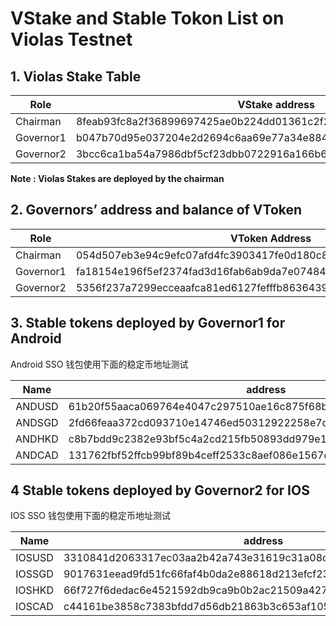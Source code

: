 # VStake and Stable Tokon List on Violas Testnet

## 1. Violas Stake Table

| Role      | **VStake address**                                           | Balance |
| --------- | ------------------------------------------------------------ | ------- |
| Chairman  | 8feab93fc8a2f36899697425ae0b224dd01361c2f25d517d5e9acdc86c1b8738 | 10      |
| Governor1 | b047b70d95e037204e2d2694c6aa69e77a34e884976d0723236a0b8fac2e719d | 10      |
| Governor2 | 3bcc6ca1ba54a7986dbf5cf23dbb0722916a166b6f996f57241e1e616379be69 | 10      |

**Note : Violas Stakes are deployed by the chairman**



## 2. Governors’  address and balance of VToken 

| Role      | **VToken Address**                                           | Balance   |
| --------- | ------------------------------------------------------------ | --------- |
| Chairman  | 054d507eb3e94c9efc07afd4fc3903417fe0d180c847913ea8a811c7a32a94b1 | Mint      |
| Governor1 | fa18154e196f5ef2374fad3d16fab6ab9da7e0748474454cbe07491b8ba3b3ec | 1,000,000 |
| Governor2 | 5356f237a7299ecceaafca81ed6127fefffb863643952b0309c8db8e04a812b6 | 1,000,000 |



## 3. Stable tokens deployed by Governor1 for Android

Android SSO 钱包使用下面的稳定币地址测试

|  Name  | address                                                      |
| :----: | ------------------------------------------------------------ |
| ANDUSD | 61b20f55aaca069764e4047c297510ae16c875f68b808c77dadec1bc456a0f80 |
| ANDSGD | 2fd66feaa372cd093710e14746ed50312922258e7d0db0f86b5f8395541a45fc |
| ANDHKD | c8b7bdd9c2382e93bf5c4a2cd215fb50893dd979e126a32de2b05f305008a645 |
| ANDCAD | 131762fbf52ffcb99bf89b4ceff2533c8aef086e1567d91bcbb46240d7b186b5 |

## 4 Stable tokens deployed by Governor2 for IOS

IOS SSO 钱包使用下面的稳定币地址测试

|  Name  | address                                                      |
| :----: | ------------------------------------------------------------ |
| IOSUSD | 3310841d2063317ec03aa2b42a743e31619c31a08c2ea4666ea8c6a3db63dfcf |
| IOSSGD | 9017631eead9fd51fc66faf4b0da2e88618d213efcf23924e6487a705a5d93e2 |
| IOSHKD | 66f727f6dedac6e4521592db9ca9b0b2ac21509a427f11c9fca161d127ab6e25 |
| IOSCAD | c44161be3858c7383bfdd7d56db21863b3c653af10553506de932b7d779330cb |